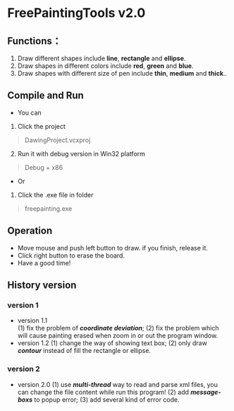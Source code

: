 # FreePaintingTools v2.0

## Functions：
1. Draw different shapes include **line**, **rectangle** and **ellipse**.
2. Draw shapes in different colors include  **red**, **green** and **blue**.
3. Draw shapes with different size of pen include **thin**, **medium** and **thick**..

## Compile and Run
- You can
1. Click the project 

> DawingProject.vcxproj

2. Run it with debug version in Win32 platform

> Debug + x86

- Or
1. Click the .exe file in folder

> freepainting.exe

## Operation
- Move mouse and push left button to draw. if you finish, release it.
- Click right button to erase the board.
- Have a good time!

## History version
 ### version 1
 -  version 1.1   
 (1) fix the problem of ***coordinate deviation***;
 (2) fix the problem which will cause painting erased when zoom in or out the program window.
 - version 1.2
 (1) change the way of showing text box;
 (2) only draw ***contour*** instead of fill the rectangle or ellipse.

### version 2
 - version 2.0
 (1) use ***multi-thread*** way to read and parse xml files, you can change the file content while run this program!
 (2) add ***message-boxs*** to popup error;
 (3) add several kind of error code.
